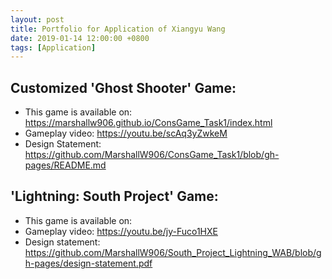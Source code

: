 ```yaml
---
layout: post
title: Portfolio for Application of Xiangyu Wang
date: 2019-01-14 12:00:00 +0800
tags: [Application]
---
```


## Customized 'Ghost Shooter' Game:

- This game is available on: https://marshallw906.github.io/ConsGame_Task1/index.html
- Gameplay video: https://youtu.be/scAq3yZwkeM
- Design Statement: https://github.com/MarshallW906/ConsGame_Task1/blob/gh-pages/README.md

## 'Lightning: South Project' Game:

- This game is available on: 
- Gameplay video: https://youtu.be/jy-Fuco1HXE
- Design statement: https://github.com/MarshallW906/South_Project_Lightning_WAB/blob/gh-pages/design-statement.pdf
